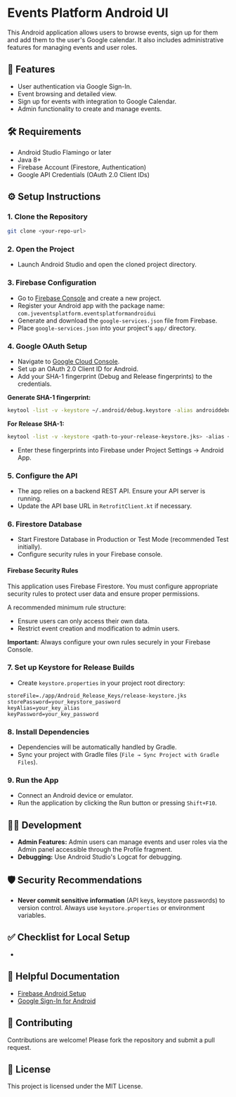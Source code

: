 # Events Platform Android UI

This Android application allows users to browse events, sign up for them and add them to the user's Google calendar. It also includes administrative features for managing events and user roles.

## 🚀 Features

- User authentication via Google Sign-In.
- Event browsing and detailed view.
- Sign up for events with integration to Google Calendar.
- Admin functionality to create and manage events.

## 🛠️ Requirements

- Android Studio Flamingo or later
- Java 8+
- Firebase Account (Firestore, Authentication)
- Google API Credentials (OAuth 2.0 Client IDs)

## ⚙️ Setup Instructions

### 1. Clone the Repository

```bash
git clone <your-repo-url>
```

### 2. Open the Project

- Launch Android Studio and open the cloned project directory.

### 3. Firebase Configuration

- Go to [Firebase Console](https://console.firebase.google.com/) and create a new project.
- Register your Android app with the package name: `com.jveventsplatform.eventsplatformandroidui`
- Generate and download the `google-services.json` file from Firebase.
- Place `google-services.json` into your project's `app/` directory.

### 4. Google OAuth Setup

- Navigate to [Google Cloud Console](https://console.cloud.google.com/).
- Set up an OAuth 2.0 Client ID for Android.
- Add your SHA-1 fingerprint (Debug and Release fingerprints) to the credentials.

**Generate SHA-1 fingerprint:**

```bash
keytool -list -v -keystore ~/.android/debug.keystore -alias androiddebugkey -storepass android -keypass android
```

**For Release SHA-1:**

```bash
keytool -list -v -keystore <path-to-your-release-keystore.jks> -alias <your-key-alias>
```

- Enter these fingerprints into Firebase under Project Settings → Android App.

### 5. Configure the API

- The app relies on a backend REST API. Ensure your API server is running.
- Update the API base URL in `RetrofitClient.kt` if necessary.

### 6. Firestore Database

- Start Firestore Database in Production or Test Mode (recommended Test initially).
- Configure security rules in your Firebase console.

#### Firebase Security Rules

This application uses Firebase Firestore. You must configure appropriate security rules to protect user data and ensure proper permissions.

A recommended minimum rule structure:

- Ensure users can only access their own data.
- Restrict event creation and modification to admin users.

**Important:** Always configure your own rules securely in your Firebase Console.

### 7. Set up Keystore for Release Builds

- Create `keystore.properties` in your project root directory:

```properties
storeFile=./app/Android_Release_Keys/release-keystore.jks
storePassword=your_keystore_password
keyAlias=your_key_alias
keyPassword=your_key_password
```

### 8. Install Dependencies

- Dependencies will be automatically handled by Gradle.
- Sync your project with Gradle files (`File → Sync Project with Gradle Files`).

### 9. Run the App

- Connect an Android device or emulator.
- Run the application by clicking the Run button or pressing `Shift+F10`.

## 🧑‍💻 Development

- **Admin Features:** Admin users can manage events and user roles via the Admin panel accessible through the Profile fragment.
- **Debugging:** Use Android Studio's Logcat for debugging.

## 🛡 Security Recommendations

- **Never commit sensitive information** (API keys, keystore passwords) to version control. Always use `keystore.properties` or environment variables.

## ✅ Checklist for Local Setup

-

## 📖 Helpful Documentation

- [Firebase Android Setup](https://firebase.google.com/docs/android/setup)
- [Google Sign-In for Android](https://developers.google.com/identity/sign-in/android/start-integrating)

## 📌 Contributing

Contributions are welcome! Please fork the repository and submit a pull request.

## 📝 License

This project is licensed under the MIT License.

